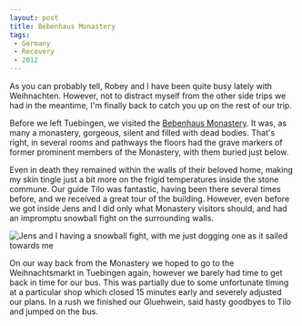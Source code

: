 ```yaml
---
layout: post
title: Bebenhaus Monastery
tags:
 - Germany
 - Recovery
 - 2012
---
```


As you can probably tell, Robey and I have been quite busy lately with Weihnachten.  However, not to distract myself from the other side trips we had in the meantime, I'm finally back to catch you up on the rest of our trip.  

Before we left Tuebingen, we visited the [Bebenhaus Monastery](http://en.wikipedia.org/wiki/Bebenhausen).  It was, as many a monastery, gorgeous, silent and filled with dead bodies.  That's right, in several rooms and pathways the floors had the grave markers of former prominent members of the Monastery, with them buried just below.  

Even in death they remained within the walls of their beloved home, making my skin tingle just a bit more on the frigid temperatures inside the stone commune.  Our guide Tilo was fantastic, having been there several times before, and we received a great tour of the building.  However, even before we got inside Jens and I did only what Monastery visitors should, and had an impromptu snowball fight on the surrounding walls.

![Jens and I having a snowball fight, with me just dogging one as it sailed towards me](http://dl.dropbox.com/u/21971644/Blog%20Images/Blog%20Pics%20for%20Entries/December%202012/snowfight.jpg)

On our way back from the Monastery we hoped to go to the Weihnachtsmarkt in Tuebingen again, however we barely had time to get back in time for our bus.  This was partially due to some unfortunate timing at a particular shop which closed 15 minutes early and severely adjusted our plans.  In a rush we finished our Gluehwein, said hasty goodbyes to Tilo and jumped on the bus.  
